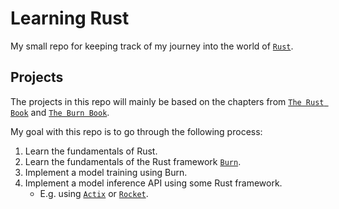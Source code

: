 # Learning Rust
My small repo for keeping track of my journey into the world of [`Rust`](https://www.rust-lang.org/).

## Projects
The projects in this repo will mainly be based on the chapters from [`The Rust Book`](https://doc.rust-lang.org/stable/book/) and [`The Burn Book`](https://burn.dev/book).

My goal with this repo is to go through the following process: 
1. Learn the fundamentals of Rust.
2. Learn the fundamentals of the Rust framework [`Burn`](https://github.com/Tracel-AI/burn).
3. Implement a model training using Burn.
4. Implement a model inference API using some Rust framework.
    * E.g. using [`Actix`](https://actix.rs/) or [`Rocket`](https://rocket.rs/).